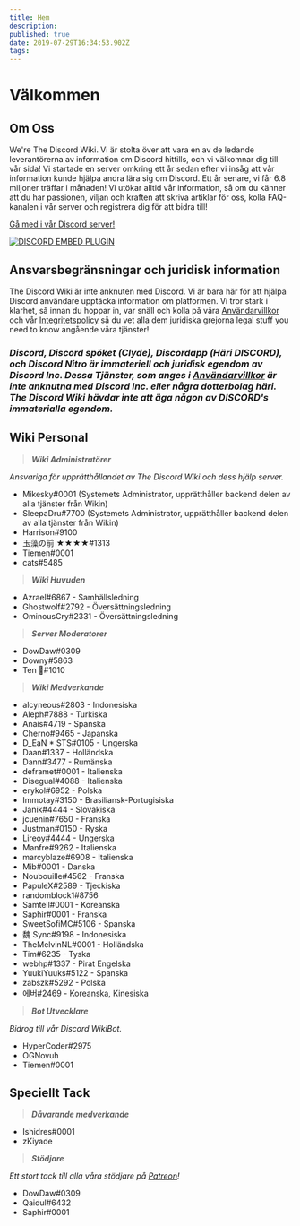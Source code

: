 ```yaml
---
title: Hem
description: 
published: true
date: 2019-07-29T16:34:53.902Z
tags: 
---
```


# Välkommen
## Om Oss

We're The Discord Wiki. Vi är stolta över att vara en av de ledande leverantörerna av information om Discord hittills, och vi välkomnar dig till vår sida! Vi startade en server omkring ett år sedan efter vi insåg att vår information kunde hjälpa andra lära sig om Discord. Ett år senare, vi får 6.8 miljoner träffar i månaden! Vi utökar alltid vår information, så om du känner att du har passionen, viljan och kraften att skriva artiklar för oss, kolla FAQ-kanalen i vår server och registrera dig för att bidra till!

[Gå med i vår Discord server!](https://discord.gg/ZRJ9Ghh)

<a href="https://discord.gg/ZRJ9Ghh">![DISCORD EMBED PLUGIN](https://discordapp.com/api/guilds/367460196148183040/widget.png?style=banner2)</a>

## Ansvarsbegränsningar och juridisk information
The Discord Wiki är inte anknuten med Discord. Vi är bara här för att hjälpa Discord användare upptäcka information om platformen. Vi tror stark i klarhet, så innan du hoppar in, var snäll och kolla på våra [Användarvillkor](/meta/terms) och vår [Integritetspolicy](/meta/privacy) så du vet alla dem juridiska grejorna  legal stuff you need to know angående våra tjänster!

### ***Discord, Discord spöket (Clyde), Discordapp (Häri DISCORD), och Discord Nitro är immateriell och juridisk egendom av Discord Inc. Dessa Tjänster, som anges i [Användarvillkor](/meta/terms) är inte anknutna med Discord Inc. eller några dotterbolag häri. The Discord Wiki hävdar inte att äga någon av DISCORD's immaterialla egendom.***

## Wiki Personal

> ***Wiki Administratörer***

*Ansvariga för upprätthållandet av The Discord Wiki och dess hjälp server.*
* Mikesky#0001 (Systemets Administrator, upprätthåller backend delen av alla tjänster från Wikin)
* SleepaDru#7700 (Systemets Administrator, upprätthåller backend delen av alla tjänster från Wikin)
* Harrison#9100
* 玉藻の前 ★★★★#1313
* Tiemen#0001
* cats#5485

> ***Wiki Huvuden***

* Azrael#6867 - Samhällsledning
* Ghostwolf#2792 - Översättningsledning
* OminousCry#2331 - Översättningsledning

> ***Server Moderatorer***

* DowDaw#0309
* Downy#5863
* Ten 🌈#1010

> ***Wiki Medverkande***

* alcyneous#2803 - Indonesiska
* Aleph#7888 - Turkiska
* Anaís#4719 - Spanska
* Cherno#9465 - Japanska
* D_EaN * STS#0105 - Ungerska
* Daan#1337 - Holländska
* Dann#3477 - Rumänska
* deframet#0001 - Italienska
* Disegual#4088 - Italienska
* erykol#6952 - Polska
* Immotay#3150 - Brasiliansk-Portugisiska
* Janik#4444 - Slovakiska
* jcuenin#7650 - Franska
* Justman#0150 - Ryska
* Lireoy#4444 - Ungerska
* Manfre#9262 - Italienska
* marcyblaze#6908 - Italienska
* Mib#0001 - Danska
* Noubouille#4562 - Franska
* PapuleX#2589 - Tjeckiska
* randomblock1#8756
* Samtell#0001 - Koreanska
* Saphir#0001 - Franska
* SweetSofiMC#5106 - Spanska
* 魏 Sync#9198 - Indonesiska
* TheMelvinNL#0001 - Holländska
* Tim#6235 - Tyska
* webhp#1337 - Pirat Engelska
* YuukiYuuks#5122 - Spanska
* zabszk#5292 - Polska
* 에버#2469 - Koreanska, Kinesiska

> ***Bot Utvecklare***

*Bidrog till vår Discord WikiBot.*
* HyperCoder#2975
* OGNovuh
* Tiemen#0001

## Speciellt Tack

> ***Dåvarande medverkande***

* Ishidres#0001
* zKiyade

> ***Stödjare***

*Ett stort tack till alla våra stödjare på [Patreon](https://www.patreon.com/TheDiscordWiki)!*

* DowDaw#0309
* Qaidul#6432
* Saphir#0001